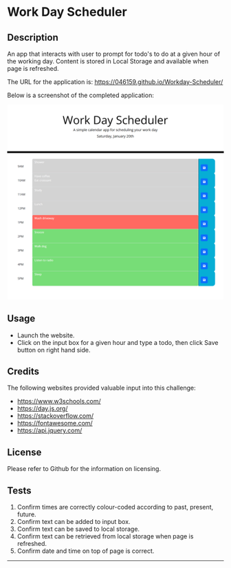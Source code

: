 # Work Day Scheduler

## Description 

An app that interacts with user to prompt for todo's to do at a given hour of the working day. Content is stored in Local Storage and available when page is refreshed. 

The URL for the application is: https://046159.github.io/Workday-Scheduler/

Below is a screenshot of the completed application:

![Screenshot of the completed application](./assets/images/screenshot.png)

## Usage 

* Launch the website.
* Click on the input box for a given hour and type a todo, then click Save button on right hand side.

## Credits

The following websites provided valuable input into this challenge:

* https://www.w3schools.com/
* https://day.js.org/
* https://stackoverflow.com/
* https://fontawesome.com/
* https://api.jquery.com/

## License

Please refer to Github for the information on licensing.

## Tests

1. Confirm times are correctly colour-coded according to past, present, future.
2. Confirm text can be added to input box.
3. Confirm text can be saved to local storage.
4. Confirm text can be retrieved from local storage when page is refreshed.
5. Confirm date and time on top of page is correct.
---
